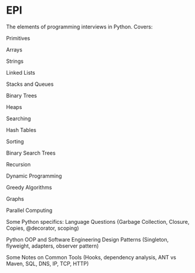 # EPI
The elements of programming interviews in Python. Covers:

Primitives

Arrays

Strings

Linked Lists

Stacks and Queues

Binary Trees

Heaps

Searching

Hash Tables

Sorting

Binary Search Trees

Recursion

Dynamic Programming

Greedy Algorithms

Graphs

Parallel Computing

Some Python specifics:
Language Questions {Garbage Collection, Closure, Copies, @decorator, scoping)

Python OOP and Software Engineering Design Patterns (Singleton, flyweight, adapters, observer pattern)

Some Notes on Common Tools (Hooks, dependency analysis, ANT vs Maven, SQL, DNS, IP, TCP, HTTP)
